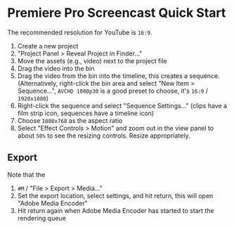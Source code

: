 # Premiere Pro Screencast Quick Start

The recommended resolution for YouTube is `16:9`.

1. Create a new project
2. "Project Panel > Reveal Project in Finder..."
3. Move the assets (e.g., video) next to the project file
4. Drag the video into the bin
5. Drag the video from the bin into the timeline, this creates a sequence. (Alternatively, right-click the bin area and select "New Item > Sequence...", `AVCHD 1080p30` is a good preset to choose, it's `16:9` / `1920x1080`)
6. Right-click the sequence and select "Sequence Settings..." (clips have a film strip icon, sequences have a timeline icon)
7. Choose `1080x768` as the aspect ratio
8. Select "Effect Controls > Motion" and zoom out in the view panel to about `50%` to see the resizing controls. Resize appropriately.

## Export

Note that the 

1. `#M` / "File > Export > Media..."
2. Set the export location, select settings, and hit return, this will open "Adobe Media Encoder"
3. Hit return again when Adobe Media Encoder has started to start the rendering queue
